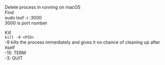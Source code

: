 Delete process in running on macOS
<br>
Find
<br>
sudo lsof -i :3000
<br>
3000 is port number

Kill
<br>
````kill -9 <PID>````
<br>
-9 kills the process immediately and gives it no chance of cleaning up after itself
<br>
-15: TERM
<br>
-3: QUIT